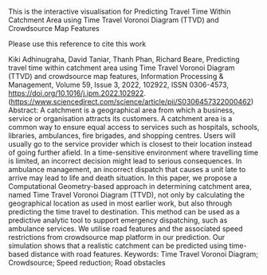 This is the interactive visualisation for Predicting Travel Time Within Catchment Area using Time Travel Voronoi Diagram (TTVD) and Crowdsource Map Features

Please use this reference to cite this work

Kiki Adhinugraha, David Taniar, Thanh Phan, Richard Beare,
Predicting travel time within catchment area using Time Travel Voronoi Diagram (TTVD) and crowdsource map features,
Information Processing & Management,
Volume 59, Issue 3,
2022,
102922,
ISSN 0306-4573,
https://doi.org/10.1016/j.ipm.2022.102922.
(https://www.sciencedirect.com/science/article/pii/S0306457322000462)
Abstract: A catchment is a geographical area from which a business, service or organisation attracts its customers. A catchment area is a common way to ensure equal access to services such as hospitals, schools, libraries, ambulances, fire brigades, and shopping centres. Users will usually go to the service provider which is closest to their location instead of going further afield. In a time-sensitive environment where travelling time is limited, an incorrect decision might lead to serious consequences. In ambulance management, an incorrect dispatch that causes a unit late to arrive may lead to life and death situation. In this paper, we propose a Computational Geometry-based approach in determining catchment area, named Time Travel Voronoi Diagram (TTVD), not only by calculating the geographical location as used in most earlier work, but also through predicting the time travel to destination. This method can be used as a predictive analytic tool to support emergency dispatching, such as ambulance services. We utilise road features and the associated speed restrictions from crowdsource map platform in our prediction. Our simulation shows that a realistic catchment can be predicted using time-based distance with road features.
Keywords: Time Travel Voronoi Diagram; Crowdsource; Speed reduction; Road obstacles

